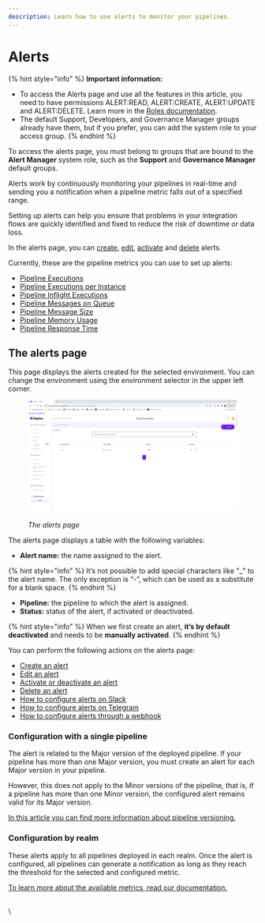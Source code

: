 ```yaml
---
description: Learn how to use alerts to monitor your pipelines.
---
```


# Alerts

{% hint style="info" %}
**Important information:**

* To access the Alerts page and use all the features in this article, you need to have permissions ALERT:READ, ALERT:CREATE, ALERT:UPDATE and ALERT:DELETE. Learn more in the [Roles documentation](https://docs.digibee.com/documentation/administration/new-access-control/access-control-roles).&#x20;
* The default Support, Developers, and Governance Manager groups already have them, but if you prefer, you can add the system role to your access group.
{% endhint %}

To access the alerts page, you must belong to groups that are bound to the **Alert Manager** system role, such as the **Support** and **Governance Manager** default groups.

Alerts work by continuously monitoring your pipelines in real-time and sending you a notification when a pipeline metric falls out of a specified range.

Setting up alerts can help you ensure that problems in your integration flows are quickly identified and fixed to reduce the risk of downtime or data loss.

In the alerts page, you can [create](https://docs.digibee.com/documentation/monitor/alerts/how-to-create-an-alert), [edit](https://docs.digibee.com/documentation/monitor/alerts/how-to-edit-an-alert), [activate](https://docs.digibee.com/documentation/monitor/alerts/how-to-activate-or-deactivate-an-alert) and [delete](https://docs.digibee.com/documentation/monitor/alerts/how-to-delete-an-alert) alerts.

Currently, these are the pipeline metrics you can use to set up alerts:

* [Pipeline Executions ](https://docs.digibee.com/documentation/monitor/alerts/available-metrics/executions-per-second)
* [Pipeline Executions per Instance](https://docs.digibee.com/documentation/monitor/alerts/available-metrics/pipeline-execution-per-instance)
* [Pipeline Inflight Executions](https://docs.digibee.com/documentation/monitor/alerts/available-metrics/pipeline-inflight-executions)
* [Pipeline Messages on Queue ](https://docs.digibee.com/documentation/monitor/alerts/available-metrics/messages-on-queue)
* [Pipeline Message Size](https://docs.digibee.com/documentation/monitor/alerts/available-metrics/pipeline-message-size)
* [Pipeline Memory Usage](https://docs.digibee.com/documentation/monitor/alerts/available-metrics/pipeline-memory-usage)
* [Pipeline Response Time](https://docs.digibee.com/documentation/monitor/alerts/available-metrics/pipeline-response-time)

## The alerts page

This page displays the alerts created for the selected environment. You can change the environment using the environment selector in the upper left corner.

<figure><img src="../../.gitbook/assets/1.The alerts page_EN.png" alt=""><figcaption><p><em>The alerts page</em></p></figcaption></figure>

The alerts page displays a table with the following variables:

* **Alert name:** the name assigned to the alert.

{% hint style="info" %}
It’s not possible to add special characters like "\_" to the alert name. The only exception is “-”, which can be used as a substitute for a blank space.&#x20;
{% endhint %}

* **Pipeline:** the pipeline to which the alert is assigned.
* **Status:** status of the alert, if activated or deactivated.

{% hint style="info" %}
When we first create an alert, **it’s by default deactivated** and needs to be **manually activated**.&#x20;
{% endhint %}

You can perform the following actions on the alerts page:

* [Create an alert](https://docs.digibee.com/documentation/monitor/alerts/how-to-create-an-alert)
* [Edit an alert](https://docs.digibee.com/documentation/monitor/alerts/how-to-edit-an-alert)
* [Activate or deactivate an alert](https://docs.digibee.com/documentation/monitor/alerts/how-to-activate-or-deactivate-an-alert)
* [Delete an alert](https://docs.digibee.com/documentation/monitor/alerts/how-to-delete-an-alert)
* [How to configure alerts on Slack](https://docs.digibee.com/documentation/monitor/alerts/how-to-configure-alerts-on-slack)
* [How to configure alerts on Telegram](https://docs.digibee.com/documentation/monitor/alerts/how-to-configure-alerts-on-telegram)
* [How to configure alerts through a webhook](https://docs.digibee.com/documentation/monitor/alerts/how-to-configure-alerts-through-a-webhook)

### Configuration with a single pipeline

The alert is related to the Major version of the deployed pipeline. If your pipeline has more than one Major version, you must create an alert for each Major version in your pipeline.&#x20;

However, this does not apply to the Minor versions of the pipeline, that is, if a pipeline has more than one Minor version, the configured alert remains valid for its Major version.

[In this article you can find more information about pipeline versioning.](https://docs.digibee.com/documentation/build/pipelines/pipeline-versioning)

### Configuration by realm

These alerts apply to all pipelines deployed in each realm. Once the alert is configured, all pipelines can generate a notification as long as they reach the threshold for the selected and configured metric.

[To learn more about the available metrics, read our documentation.](https://docs.digibee.com/documentation/monitor/alerts/available-metrics)

\
\
